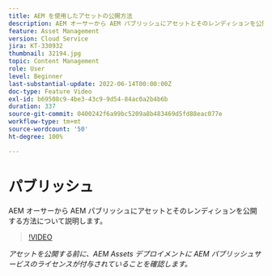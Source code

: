```yaml
---
title: AEM を使用したアセットの公開方法
description: AEM オーサーから AEM パブリッシュにアセットとそのレンディションを公開する方法について説明します。
feature: Asset Management
version: Cloud Service
jira: KT-330932
thumbnail: 32194.jpg
topic: Content Management
role: User
level: Beginner
last-substantial-update: 2022-06-14T00:00:00Z
doc-type: Feature Video
exl-id: b69508c9-4be3-43c9-9d54-84ac0a2b4b6b
duration: 337
source-git-commit: 0400242f6a99bc5209a8b483469d5fd88eac077e
workflow-type: tm+mt
source-wordcount: '50'
ht-degree: 100%

---
```


# パブリッシュ

AEM オーサーから AEM パブリッシュにアセットとそのレンディションを公開する方法について説明します。

>[!VIDEO](https://video.tv.adobe.com/v/330932?quality=12&learn=on)

_アセットを公開する前に、AEM Assets デプロイメントに AEM パブリッシュサービスのライセンスが付与されていることを確認します。_
